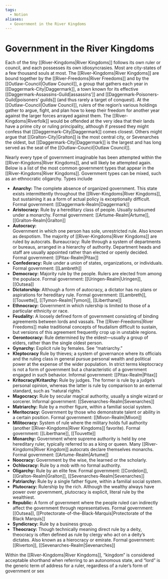 ```yaml
---
tags:
  - Notion
aliases:
  - Government in the River Kingdoms
---
```

# Government in the River Kingdoms
Each of the tiny [[River-Kingdoms|River Kingdoms]] follows its own ruler or council, and each possesses its own idiosyncrasies. Most are city-states of a few thousand souls at most. The [[River-Kingdoms|River Kingdoms]] are bound together by the [[River-Freedoms|River Freedoms]] and by the [[Outlaw-Council|Outlaw Council]], a group that gathers each year in [[Daggermark-City|Daggermark]], a town known for its effective [[Daggermark-Assassins-Guild|assassins’]] and [[Daggermark-Poisoners-Guild|poisoners’ guilds]] (and thus rarely a target of conquest). At the [[Outlaw-Council|Outlaw Council]], rulers of the region’s various holdings gather to argue, fight, and plan how to keep their freedom for another year against the larger forces arrayed against them. The [[River-Kingdoms|Riverfolk]] would be offended at the very idea that their lands have a prime city or ruling principality, although if pressed they might confess that [[Daggermark-City|Daggermark]] comes closest. Others might argue that [[Gralton-City|Gralton]] is the most central city, or Sevenarches the oldest, but [[Daggermark-City|Daggermark]] is the largest and has long served as the seat of the [[Outlaw-Council|Outlaw Council]].

Nearly every type of government imaginable has been attempted within the [[River-Kingdoms|River Kingdoms]], and will likely be attempted again. Below is a list of the most common government types that appear in the [[River-Kingdoms|River Kingdoms]]. Government types can be mixed, such as an ethnocratic oligarchy. Types include

* **Anarchy:**
The complete absence of organized government. This state exists intermittently throughout the [[River-Kingdoms|River Kingdoms]], but sustaining it as a form of actual policy is exceptionally difficult.
Formal government: [[Daggermark-Realm|Daggermark]]
* **Aristocracy:**
Rule by a hereditary class of people. Usually subsumed under a monarchy.
Formal government: [[Artume-Realm|Artume]], [[Gralton-Realm|Gralton]]
* **Autocracy:**  
Government in which one person has sole, unrestricted rule. Also known as despotism. The majority of [[River-Kingdoms|River Kingdoms]] are ruled by autocrats. Bureaucracy:
Rule through a system of departments or bureaus, arranged in a hierarchy of authority. Department heads and staff are usually appointed rather than elected or openly decided.
Formal government: [[Pitax-Realm|Pitax]]
* **Confederacy:**
Rule under a union of states, organizations, or individuals.
Formal government: [[Lambreth]]
* **Democracy:**
Majority rule by the people. Rulers are elected from among the populace.
Formal government: [[Uringen-Realm|Uringen]], [[Outsea]]
* **Dictatorship:** 
Although a form of autocracy, a dictator has no plans or aspirations for hereditary rule.
Formal government: [[Lambreth]], [[Touvette]], [[Tymon-Realm|Tymon]], [[Liberthane]]
* **Ethnocracy:** 
Government in which rulership is limited to those of a particular ethnicity or race.
* **Feudality:** 
A loosely defined form of government consisting of binding agreements between lords and vassals. The [[River-Freedoms|River Freedoms]] make traditional concepts of feudalism difficult to sustain, but versions of this agreement frequently crop up in unstable regions.
* **Gerontocracy:**
Rule determined by the eldest—usually a group of elders, rather than the single oldest person.
* **Gynarchy:** 
Explicit rule by females. See “matriarchy.”
* **Kleptocracy**
Rule by thieves; a system of governance where its officials and the ruling class in general pursue personal wealth and political power at the expense of the wider population. In strict terms kleptocracy is not a form of government but a characteristic of a government engaged in such behavior. 
Informal government: [[Pitax-Realm|Pitax]]
* **Kritocracy/Kritarchy:** 
Rule by judges. The former is rule by a judge’s personal opinion, whereas the latter is rule by comparison to an external standard, such as “natural rights.”
* **Magocracy:** 
Rule by secular magical authority, usually a single wizard or sorcerer.
Informal government: [[Sevenarches-Realm|Sevenarches]]
* **Matriarchy:** 
Rule by a mother figure, within a familial social system.
* **Meritocracy:** 
Government by those who demonstrate talent or ability in a certain position.
Formal government: [[Mivon-Realm|Mivon]]
* **Militocracy:** 
System of rule where the military holds full authority (another [[River-Kingdoms|River Kingdoms]] favorite).
Formal government: [[Liberthane]], [[Touvette]]
* **Monarchy:** 
Government where supreme authority is held by one hereditary ruler, typically referred to as a king or queen. Many [[River-Kingdoms|River Kingdom]] autocrats declare themselves monarchs.
Formal government: [[Artume-Realm|Artume]]
* **Noocracy:** 
Government by the wise, the learned or the scholarly.
* **Ochlocracy:** 
Rule by a mob with no formal authority.
* **Oligarchy:** 
Rule by an elite few.
Formal government: [[Cordelon]], [[Gralton-Realm|Gralton]], [[Sevenarches-Realm|Sevenarches]]
* **Patriarchy:**
Rule by a single father figure, within a familial social system.
* **Plutocracy:** 
Rulership by the rich. Although the wealthy always have power over government, plutocracy is explicit, literal rule by the wealthiest.
* **Republic:** 
A form of government where the people ruled can indirectly affect the government through representatives.
Formal government: [[Outsea]], [[Protectorate-of-the-Black-Marquis|Protectorate of the Black Marquis]]
* **Syndicracy:**
Rule by a business group.
* **Theocracy:**
Though technically meaning direct rule by a deity, theocracy is often defined as rule by clergy who act on a deity’s dictates. Also known as a hierocracy or emirate.
Formal government: [[Riverton]], [[Sevenarches-Realm|Sevenarches]]

Within the [[River-Kingdoms|River Kingdoms]], “kingdom” is considered acceptable shorthand when referring to an autonomous state, and “lord” is the generic term of address for a ruler, regardless of a ruler’s form of government or sex
